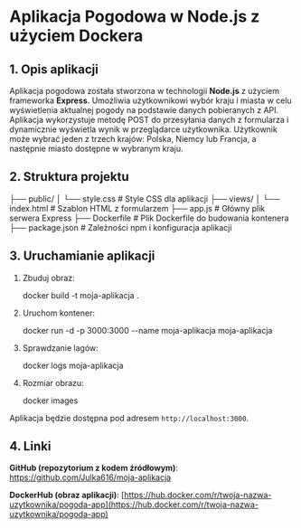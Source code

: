 
# Aplikacja Pogodowa w Node.js z użyciem Dockera

## 1. Opis aplikacji

Aplikacja pogodowa została stworzona w technologii **Node.js** z użyciem frameworka **Express**. Umożliwia użytkownikowi wybór kraju i miasta w celu wyświetlenia aktualnej pogody na podstawie danych pobieranych z API.
Aplikacja wykorzystuje metodę POST do przesyłania danych z formularza i dynamicznie wyświetla wynik w przeglądarce użytkownika.
Użytkownik może wybrać jeden z trzech krajów: Polska, Niemcy lub Francja, a następnie miasto dostępne w wybranym kraju.

## 2. Struktura projektu

├── public/
│   └── style.css          # Style CSS dla aplikacji
├── views/
│   └── index.html         # Szablon HTML z formularzem
├── app.js                 # Główny plik serwera Express
├── Dockerfile             # Plik Dockerfile do budowania kontenera
├── package.json           # Zależności npm i konfiguracja aplikacji

## 3. Uruchamianie aplikacji

1. Zbuduj obraz:

   docker build -t moja-aplikacja .
   
2. Uruchom kontener:
   
   docker run -d -p 3000:3000 --name moja-aplikacja moja-aplikacja

3. Sprawdzanie lagów:
  
   docker logs moja-aplikacja

4. Rozmiar obrazu: 

   docker images

 Aplikacja będzie dostępna pod adresem `http://localhost:3000`.

## 4. Linki

**GitHub (repozytorium z kodem źródłowym)**: https://github.com/Julka616/moja-aplikacja

**DockerHub (obraz aplikacji)**: [https://hub.docker.com/r/twoja-nazwa-uzytkownika/pogoda-app](https://hub.docker.com/r/twoja-nazwa-uzytkownika/pogoda-app)

